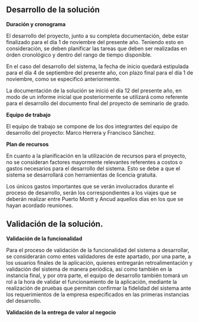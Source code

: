 Desarrollo de la solución
---------------
**Duración y cronograma**

El desarrollo del proyecto, junto a su completa documentación, debe estar finalizado para el día 1 de noviembre del presente año. Teniendo esto en consideración, se deben planificar las tareas que deben ser realizadas en órden cronológico y dentro del rango de tiempo disponible.

En el caso del desarrollo del sistema, la fecha de inicio quedará estipulada para el día 4 de septiembre del presente año, con plazo final para el día 1 de noviembre, como se especificó anteriormente.

La documentación de la solución se inició el día 12 del presente año, en modo de un informe inicial que posteriormente se utilizará como referente para el desarrollo del documento final del proyecto de seminario de grado.

**Equipo de trabajo**

El equipo de trabajo se compone de los dos integrantes del equipo de desarrollo del proyecto: Marco Herrera y Francisco Sánchez.


**Plan de recursos**

En cuanto a la planificación en la utilización de recursos para el proyecto, no se consideran factores mayormente relevantes referentes a costos o gastos necesarios para el desarrollo del sistema. Esto se debe a que el sistema se desarrollará con herramientas de licencia gratuita.

Los únicos gastos importantes que se verán involucrados durante el proceso de desarrollo, serán los correspondientes a los viajes que se deberán realizar entre Puerto Montt y Ancud aquellos días en los que se hayan acordado reuniones.


Validación de la solución.
----------------

**Validación de la funcionalidad**

Para el proceso de validación de la funcionalidad del sistema a desarrollar, se considerarán como entes validadores de este apartado, por una parte, a los usuarios finales de la aplicación, quienes entregarán retroalimentación y validación del sistema de manera periódica, así como también en la instancia final, y por otra parte, el equipo de desarrollo también tomará un rol a la hora de validar el funcionamiento de la aplicación, mediante la realización de pruebas que permitan confirmar la fidelidad del sistema ante los requerimientos de la empresa especificados en las primeras instancias del desarrollo.

**Validación de la entrega de valor al negocio**


